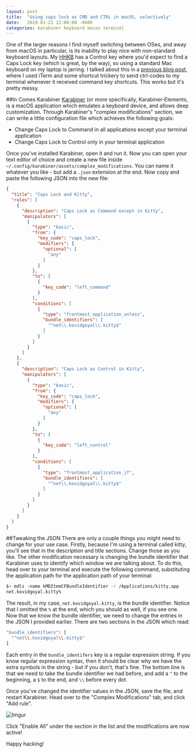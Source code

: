 ```yaml
---
layout: post
title:  "Using caps lock as CMD and CTRL in macOS, selectively"
date:   2019-01-21 12:00:00 -0800
categories: karabiner keyboard macos terminal
---
```

One of the larger reasons I find myself switching between OSes, and away from macOS in particular, is its inability to play nice with non-standard keyboard layouts. My [HHKB](https://en.wikipedia.org/wiki/Happy_Hacking_Keyboard) has a Control key where you'd expect to find a Caps Lock key (which is great, by the way), so using a standard Mac keyboard on my laptop is jarring. I talked about this in a [previous blog post](/posts/iterm-and-caps-lock-ctrl), where I used iTerm and some shortcut trickery to send ctrl-codes to my terminal whenever it received command key shortcuts. This works but it's pretty messy.

##In Comes Karabiner
[Karabiner](https://pqrs.org/osx/karabiner/) (or more specifically, Karabiner-Elements, is a macOS application which emulates a keyboard device, and allows deep customization. Through Karabiner's "complex modifications" section, we can write a little configuration file which achieves the following goals:

* Change Caps Lock to Command in all applications except your terminal application
* Change Caps Lock to Control only in your terminal application

Once you've installed Karabiner, open it and run it. Now you can open your text editor of choice and create a new file inside `~/.config/karabiner/assets/complex_modifications`. You can name it whatever you like - but add a `.json` extension at the end. Now copy and paste the following JSON into the new file:

~~~~json
{
  "title": "Caps Lock and Kitty",
  "rules": [
    {
      "description": "Caps Lock as Command except in Kitty",
      "manipulators": [
        {
          "type": "basic",
          "from": {
            "key_code": "caps_lock",
            "modifiers": {
              "optional": [
                "any"
              ]
            }
          },
          "to": [
            {
              "key_code": "left_command"
            }
          ],
          "conditions": [
            {
              "type": "frontmost_application_unless",
              "bundle_identifiers": [
                "^net\\.kovidgoyal\\.kitty$"
              ]
            }
          ]
        }
      ]
    },
    {
      "description": "Caps Lock as Control in Kitty",
      "manipulators": [
        {
          "type": "basic",
          "from": {
            "key_code": "caps_lock",
            "modifiers": {
              "optional": [
                "any"
              ]
            }
          },
          "to": [
            {
              "key_code": "left_control"
            }
          ],
          "conditions": [
            {
              "type": "frontmost_application_if",
              "bundle_identifiers": [
                "^net\\.kovidgoyal\\.kitty$"
              ]
            }
          ]
        }
      ]
    }
  ]
}

~~~~

##Tweaking the JSON
There are only a couple things you might need to change for your use case. Firstly, because I'm using a terminal called kitty, you'll see that in the description and title sections. Change those as you like. The other modification necessary is changing the bundle identifier that Karabiner uses to identify which window we are talking about. To do this, head over to your terminal and execute the following command, substituting the application path for the application path of your terminal:

~~~~bash
$> mdls -name kMDItemCFBundleIdentifier -r /Applications/kitty.app
net.kovidgoyal.kitty%
~~~~

The result, in my case, `net.kovidgoyal.kitty`, is the bundle identifier. Notice that I omitted the `%` at the end, which you should as well, if you see one. Now that we know the bundle identifier, we need to change the entries in the JSON I provided earlier. There are two sections in the JSON which read:

~~~~bash
"bundle_identifiers": [
  "^net\\.kovidgoyal\\.kitty$"
]
~~~~

Each entry in the `bundle_identifers` key is a regular expression string. If you know regular expression syntax, then it should be clear why we have the extra symbols in the string - but if you don't, that's fine. The bottom line is that we need to take the bundle identifier we had before, and add a `^` to the beginning, a `$` to the end, and `\\` before every dot.

Once you've changed the identifier values in the JSON, save the file, and restart Karabiner. Head over to the "Complex Modifications" tab, and click "Add rule".

![Imgur](https://i.imgur.com/yROj0r7.png)

Click "Enable All" under the section in the list and the modifications are now active!

Happy hacking!
